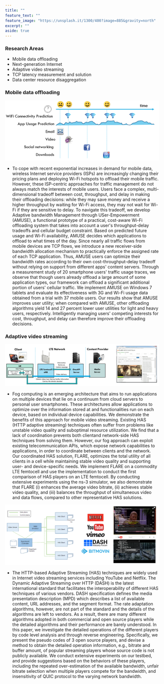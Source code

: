 ```yaml
---
title: ""
feature_text: ""
feature_image: "https://unsplash.it/1300/400?image=885&gravity=north"
excerpt: ""
aside: true
---
```

### Research Areas
* Mobile data offloading
* Next-generation Internet
* Adaptive video streaming
* TCP latency measurement and solution 
* Data center resource disaggregation

### Mobile data offloading

![amuse](assets/amuse.png)

* To cope with recent exponential increases in demand for mobile data, wireless Internet service providers (ISPs) are increasingly changing their pricing plans and deploying Wi-Fi hotspots to offload their mobile traffic. However, these ISP-centric approaches for traffic management do not always match the interests of mobile users. Users face a complex, multi-dimensional tradeoff between cost, throughput, and delay in making their offloading decisions: while they may save money and receive a higher throughput by waiting for Wi-Fi access, they may not wait for Wi-Fi if they are sensitive to delay. To navigate this tradeoff, we develop Adaptive bandwidth Management through USer-Empowerment (AMUSE), a functional prototype of a practical, cost-aware Wi-Fi offloading system that takes into account a user's throughput-delay tradeoffs and cellular budget constraint. Based on predicted future usage and Wi-Fi availability, AMUSE decides which applications to offload to what times of the day. Since nearly all traffic flows from mobile devices are TCP flows, we introduce a new receiver-side bandwidth allocation mechanism to practically enforce the assigned rate of each TCP application. Thus, AMUSE users can optimize their bandwidth rates according to their own cost-throughput-delay tradeoff without relying on support from different apps' content servers. Through a measurement study of 20 smartphone users' traffic usage traces, we observe that though users already offload a large amount of some application types, our framework can offload a significant additional portion of users' cellular traffic. We implement AMUSE on Windows 7 tablets and evaluate its effectiveness with 3G and Wi-Fi usage data obtained from a trial with 37 mobile users. Our results show that AMUSE improves user utility; when compared with AMUSE, other offloading algorithms yield 14 and 27 percent lower user utilities for light and heavy users, respectively. Intelligently managing users' competing interests for cost, throughput, and delay can therefore improve their offloading decisions.

### Adaptive video streaming

![flare](assets/flare.png)

* Fog computing is an emerging architecture that aims to run applications on multiple devices that lie on a continuum from cloud servers to personal user smartphones. These architectures allow applications to optimize over the information stored at and functionalities run on each device, based on individual device capabilities. We demonstrate the benefits of this approach for mobile video streaming. Existing HAS (HTTP adaptive streaming) techniques often suffer from problems like unstable video quality and suboptimal resource utilization. We find that a lack of coordination prevents both clientand network-side HAS techniques from solving them. However, our fog approach can exploit existing telecommunication APIs, which expose network capabilities to applications, in order to coordinate between clients and the network. Our coordinated HAS solution, FLARE, optimizes the total utility of all clients in a cell while maintaining stable video quality and supporting user- and device-specific needs. We implement FLARE on a commodity LTE femtocell and use the implementation to conduct the first comparison of HAS players on an LTE femtocell. By conducting extensive experiments using the ns-3 simulator, we also demonstrate that FLARE (i) enhances the average video bitrate, (ii) achieves stable video quality, and (iii) balances the throughput of simultaneous video and data flows, compared to other representative HAS solutions.

![experimental_evaluation](assets/comnet.png)

* The HTTP-based Adaptive Streaming (HAS) techniques are widely
used in Internet video streaming services including
YouTube and Netflix. The Dynamic Adaptive Streaming over HTTP (DASH) is
the latest international standard that facilitates the interoperability
of different HAS techniques of various vendors. DASH specification
defines the media presentation description (MPD) which describes a list
of available content, URL addresses, and the segment format. The rate
adaptation algorithms, however, are not part of the standard and the
details of the algorithms are left to vendors. As a result, there are
many different algorithms adopted in both commercial and open source
players while the detailed algorithms and their performance are barely
understood. In this paper, we investigate the detailed operations of the
different players by code level analysis and through reverse engineering.
Specifically, we present the pseudo codes of 3 open source players, and
devise a method to obtain the detailed operation information, e.g.,
bitrate and buffer amount, of popular streaming players whose source code
is not publicly available. We conduct extensive experiments on our
testbed, and provide suggestions based on the behaviors of these players,
including the repeated over-estimation of the available bandwidth, unfair
bitrate selection when multiple players compete for the bandwidth, and
insensitivity of QUIC protocol to the varying network bandwidth.
